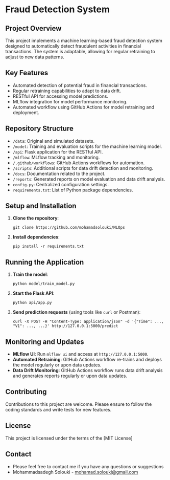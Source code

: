 # Fraud Detection System

## Project Overview
This project implements a machine learning-based fraud detection system designed to automatically detect fraudulent activities in financial transactions. The system is adaptable, allowing for regular retraining to adjust to new data patterns.

## Key Features
- Automated detection of potential fraud in financial transactions.
- Regular retraining capabilities to adapt to data drift.
- RESTful API for accessing model predictions.
- MLflow integration for model performance monitoring.
- Automated workflow using GitHub Actions for model retraining and deployment.

## Repository Structure
- `/data`: Original and simulated datasets.
- `/model`: Training and evaluation scripts for the machine learning model.
- `/api`: Flask application for the RESTful API.
- `/mlflow`: MLflow tracking and monitoring.
- `/.github/workflows`: GitHub Actions workflows for automation.
- `/scripts`: Additional scripts for data drift detection and monitoring.
- `/docs`: Documentation related to the project.
- `/reports`: Generated reports on model evaluation and data drift analysis.
- `config.py`: Centralized configuration settings.
- `requirements.txt`: List of Python package dependencies.

## Setup and Installation
1. **Clone the repository**:
   ```
   git clone https://github.com/mohamadsolouki/MLOps
   ```
2. **Install dependencies**:
   ```
   pip install -r requirements.txt
   ```

## Running the Application
1. **Train the model**:
   ```
   python model/train_model.py
   ```
2. **Start the Flask API**:
   ```
   python api/app.py
   ```
3. **Send prediction requests** (using tools like `curl` or Postman):
   ```
   curl -X POST -H "Content-Type: application/json" -d '{"Time": ..., "V1": ..., ...}' http://127.0.0.1:5000/predict
   ```

## Monitoring and Updates
- **MLflow UI**: Run `mlflow ui` and access at `http://127.0.0.1:5000`.
- **Automated Retraining**: GitHub Actions workflow re-trains and deploys the model regularly or upon data updates.
- **Data Drift Monitoring**: GitHub Actions workflow runs data drift analysis and generates reports regularly or upon data updates.

## Contributing
Contributions to this project are welcome. Please ensure to follow the coding standards and write tests for new features.

## License
This project is licensed under the terms of the [MIT License]

## Contact
- Please feel free to contact me if you have any questions or suggestions
- Mohammadsadegh Solouki - mohamad.solouki@gmail.com
